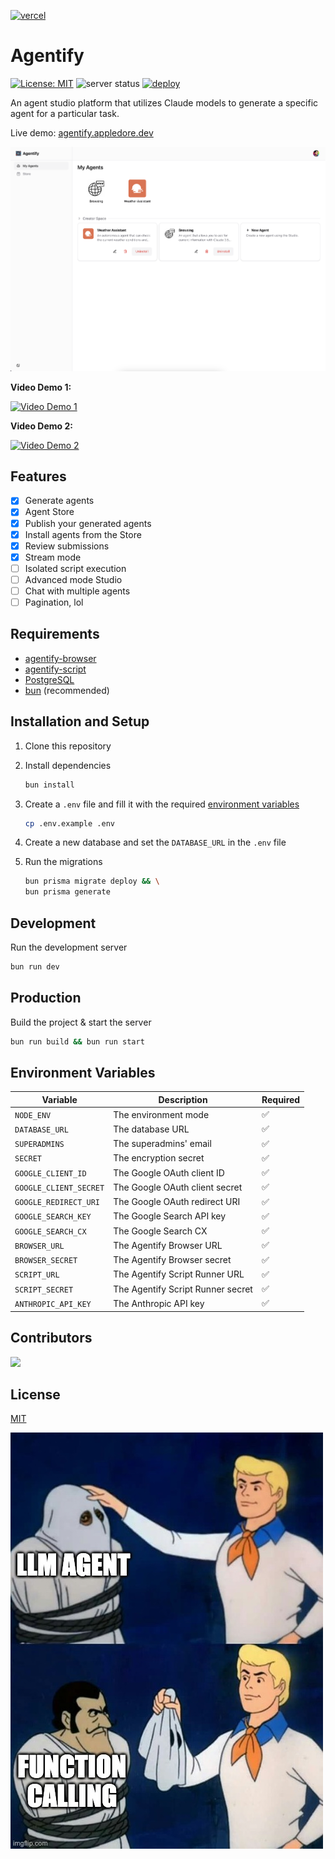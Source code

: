 [![vercel](https://www.datocms-assets.com/31049/1618983297-powered-by-vercel.svg)](https://vercel.com/?utm_source=appledore-dev&utm_campaign=oss)

# Agentify

[![License: MIT](https://img.shields.io/badge/License-MIT-yellow.svg)](https://opensource.org/licenses/MIT)
![server status](https://img.shields.io/badge/dynamic/json?url=https%3A%2F%2Fagentify.appledore.dev%2Fapi%2Fping&query=status&label=server%20status)
[![deploy](https://github.com/mgilangjanuar/agentify/actions/workflows/deploy.yml/badge.svg?branch=main)](https://github.com/mgilangjanuar/agentify/actions/workflows/deploy.yml)

An agent studio platform that utilizes Claude models to generate a specific agent for a particular task.

Live demo: [agentify.appledore.dev](https://agentify.appledore.dev)

![ss](/public/img1.png)

**Video Demo 1:**

[![Video Demo 1](https://img.youtube.com/vi/S_RuJZQFyuY/0.jpg)](https://www.youtube.com/watch?v=S_RuJZQFyuY "Agentify - Weather Agent")

**Video Demo 2:**

[![Video Demo 2](https://img.youtube.com/vi/992ebMwTVZ8/0.jpg)](https://www.youtube.com/watch?v=992ebMwTVZ8 "Agentify - GitHub Agent")

## Features

- [x] Generate agents
- [x] Agent Store
- [x] Publish your generated agents
- [x] Install agents from the Store
- [x] Review submissions
- [x] Stream mode
- [ ] Isolated script execution
- [ ] Advanced mode Studio
- [ ] Chat with multiple agents
- [ ] Pagination, lol

## Requirements

- [agentify-browser](https://github.com/mgilangjanuar/agentify-browser)
- [agentify-script](https://github.com/mgilangjanuar/agentify-script)
- [PostgreSQL](https://www.postgresql.org)
- [bun](https://bun.sh) (recommended)

## Installation and Setup

1. Clone this repository
2. Install dependencies

    ```bash
    bun install
    ```
3. Create a `.env` file and fill it with the required [environment variables](#environment-variables)

    ```bash
    cp .env.example .env
    ```
4. Create a new database and set the `DATABASE_URL` in the `.env` file
5. Run the migrations

    ```bash
    bun prisma migrate deploy && \
    bun prisma generate
    ```

## Development

Run the development server

```bash
bun run dev
```

## Production

Build the project & start the server

```bash
bun run build && bun run start
```

## Environment Variables

| Variable | Description | Required |
| --- | --- | --- |
| `NODE_ENV` | The environment mode | ✅ |
| `DATABASE_URL` | The database URL | ✅ |
| `SUPERADMINS` | The superadmins' email | ✅ |
| `SECRET` | The encryption secret | ✅ |
| `GOOGLE_CLIENT_ID` | The Google OAuth client ID | ✅ |
| `GOOGLE_CLIENT_SECRET` | The Google OAuth client secret | ✅ |
| `GOOGLE_REDIRECT_URI` | The Google OAuth redirect URI | ✅ |
| `GOOGLE_SEARCH_KEY` | The Google Search API key | ✅ |
| `GOOGLE_SEARCH_CX` | The Google Search CX | ✅ |
| `BROWSER_URL` | The Agentify Browser URL | ✅ |
| `BROWSER_SECRET` | The Agentify Browser secret | ✅ |
| `SCRIPT_URL` | The Agentify Script Runner URL | ✅ |
| `SCRIPT_SECRET` | The Agentify Script Runner secret | ✅ |
| `ANTHROPIC_API_KEY` | The Anthropic API key | ✅ |

## Contributors

<a href="https://github.com/mgilangjanuar/agentify/graphs/contributors">
  <img src="https://contrib.rocks/image?repo=mgilangjanuar/agentify" />
</a>

## License

[MIT](/LICENSE.md)

![meme](/meme.jpg)
